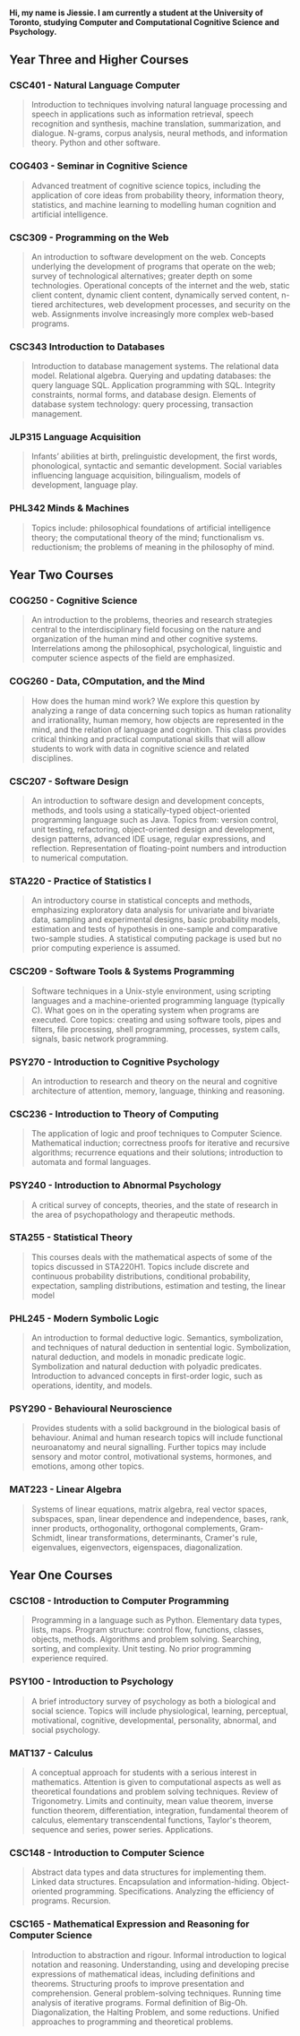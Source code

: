 #### Hi, my name is Jiessie. I am currently a student at the University of Toronto, studying Computer and Computational Cognitive Science and Psychology. 

## Year Three and Higher Courses
### CSC401 - Natural Language Computer
> Introduction to techniques involving natural language processing and speech in applications such as information retrieval, speech recognition and synthesis, machine translation, summarization, and dialogue. N-grams, corpus analysis, neural methods, and information theory. Python and other software.

### COG403 - Seminar in Cognitive Science
> Advanced treatment of cognitive science topics, including the application of core ideas from probability theory, information theory, statistics, and machine learning to modelling human cognition and artificial intelligence.

### CSC309 - Programming on the Web
> An introduction to software development on the web. Concepts underlying the development of programs that operate on the web; survey of technological alternatives; greater depth on some technologies. Operational concepts of the internet and the web, static client content, dynamic client content, dynamically served content, n-tiered architectures, web development processes, and security on the web. Assignments involve increasingly more complex web-based programs.

### CSC343 Introduction to Databases
> Introduction to database management systems. The relational data model. Relational algebra. Querying and updating databases: the query language SQL. Application programming with SQL. Integrity constraints, normal forms, and database design. Elements of database system technology: query processing, transaction management.

### JLP315 Language Acquisition
> Infants’ abilities at birth, prelinguistic development, the first words, phonological, syntactic and semantic development. Social variables influencing language acquisition, bilingualism, models of development, language play.

### PHL342 Minds & Machines
> Topics include: philosophical foundations of artificial intelligence theory; the computational theory of the mind; functionalism vs. reductionism; the problems of meaning in the philosophy of mind.

## Year Two Courses
### COG250 - Cognitive Science
> An introduction to the problems, theories and research strategies central to the interdisciplinary field focusing on the nature and organization of the human mind and other cognitive systems. Interrelations among the philosophical, psychological, linguistic and computer science aspects of the field are emphasized.

### COG260 - Data, COmputation, and the Mind
> How does the human mind work? We explore this question by analyzing a range of data concerning such topics as human rationality and irrationality, human memory, how objects are represented in the mind, and the relation of language and cognition. This class provides critical thinking and practical computational skills that will allow students to work with data in cognitive science and related disciplines.

### CSC207 - Software Design
> An introduction to software design and development concepts, methods, and tools using a statically-typed object-oriented programming language such as Java. Topics from: version control, unit testing, refactoring, object-oriented design and development, design patterns, advanced IDE usage, regular expressions, and reflection. Representation of floating-point numbers and introduction to numerical computation.

### STA220 - Practice of Statistics I
> An introductory course in statistical concepts and methods, emphasizing exploratory data analysis for univariate and bivariate data, sampling and experimental designs, basic probability models, estimation and tests of hypothesis in one-sample and comparative two-sample studies. A statistical computing package is used but no prior computing experience is assumed.

### CSC209 - Software Tools & Systems Programming
> Software techniques in a Unix-style environment, using scripting languages and a machine-oriented programming language (typically C). What goes on in the operating system when programs are executed. Core topics: creating and using software tools, pipes and filters, file processing, shell programming, processes, system calls, signals, basic network programming.

### PSY270 - Introduction to Cognitive Psychology
> An introduction to research and theory on the neural and cognitive architecture of attention, memory, language, thinking and reasoning.

### CSC236 - Introduction to Theory of Computing
> The application of logic and proof techniques to Computer Science. Mathematical induction; correctness proofs for iterative and recursive algorithms; recurrence equations and their solutions; introduction to automata and formal languages.

### PSY240 - Introduction to Abnormal Psychology
> A critical survey of concepts, theories, and the state of research in the area of psychopathology and therapeutic methods.

### STA255 - Statistical Theory
> This courses deals with the mathematical aspects of some of the topics discussed in STA220H1. Topics include discrete and continuous probability distributions, conditional probability, expectation, sampling distributions, estimation and testing, the linear model 

### PHL245 - Modern Symbolic Logic
> An introduction to formal deductive logic. Semantics, symbolization, and techniques of natural deduction in sentential logic. Symbolization, natural deduction, and models in monadic predicate logic. Symbolization and natural deduction with polyadic predicates. Introduction to advanced concepts in first-order logic, such as operations, identity, and models.

### PSY290 - Behavioural Neuroscience
> Provides students with a solid background in the biological basis of behaviour. Animal and human research topics will include functional neuroanatomy and neural signalling. Further topics may include sensory and motor control, motivational systems, hormones, and emotions, among other topics.

### MAT223 - Linear Algebra
> Systems of linear equations, matrix algebra, real vector spaces, subspaces, span, linear dependence and independence, bases, rank, inner products, orthogonality, orthogonal complements, Gram-Schmidt, linear transformations, determinants, Cramer's rule, eigenvalues, eigenvectors, eigenspaces, diagonalization.

## Year One Courses
### CSC108 - Introduction to Computer Programming
> Programming in a language such as Python. Elementary data types, lists, maps. Program structure: control flow, functions, classes, objects, methods. Algorithms and problem solving. Searching, sorting, and complexity. Unit testing. No prior programming experience required.

### PSY100 - Introduction to Psychology
> A brief introductory survey of psychology as both a biological and social science. Topics will include physiological, learning, perceptual, motivational, cognitive, developmental, personality, abnormal, and social psychology.

### MAT137 - Calculus
> A conceptual approach for students with a serious interest in mathematics. Attention is given to computational aspects as well as theoretical foundations and problem solving techniques. Review of Trigonometry. Limits and continuity, mean value theorem, inverse function theorem, differentiation, integration, fundamental theorem of calculus, elementary transcendental functions, Taylor's theorem, sequence and series, power series. Applications.

### CSC148 - Introduction to Computer Science
> Abstract data types and data structures for implementing them. Linked data structures. Encapsulation and information-hiding. Object-oriented programming. Specifications. Analyzing the efficiency of programs. Recursion.

### CSC165 - Mathematical Expression and Reasoning for Computer Science
> Introduction to abstraction and rigour. Informal introduction to logical notation and reasoning. Understanding, using and developing precise expressions of mathematical ideas, including definitions and theorems. Structuring proofs to improve presentation and comprehension. General problem-solving techniques. Running time analysis of iterative programs. Formal definition of Big-Oh. Diagonalization, the Halting Problem, and some reductions. Unified approaches to programming and theoretical problems.


<!---
Jiessiet/Jiessiet is a ✨ special ✨ repository because its `README.md` (this file) appears on your GitHub profile.
You can click the Preview link to take a look at your changes.
--->
